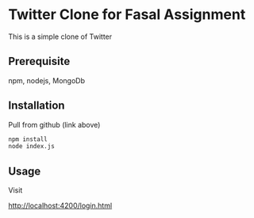 # Twitter Clone for Fasal Assignment

This is a simple clone of Twitter

## Prerequisite

npm,
nodejs,
MongoDb

## Installation

Pull from github (link above)

```bash
npm install
node index.js
```

## Usage

Visit

[http://localhost:4200/login.html](http://localhost:4200/login.html)
